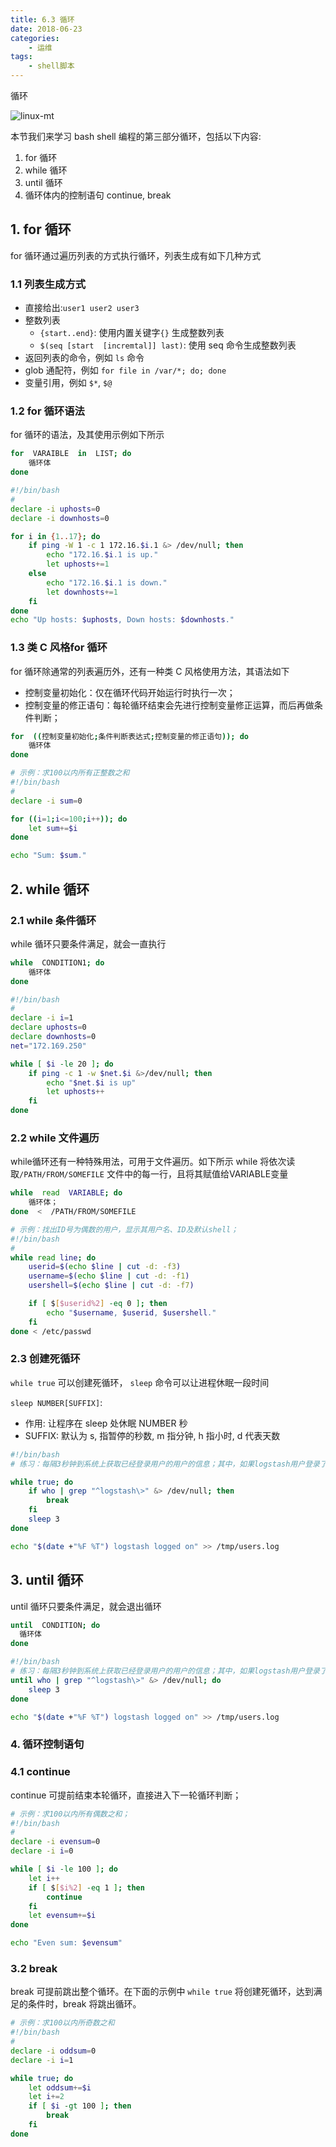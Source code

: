 ```yaml
---
title: 6.3 循环
date: 2018-06-23
categories:
    - 运维
tags:
    - shell脚本
---
```


循环

![linux-mt](/images/linux_mt/linux_mt.jpg)
<!-- more -->

本节我们来学习 bash shell 编程的第三部分循环，包括以下内容:
1. for 循环
2. while 循环
3. until 循环
3. 循环体内的控制语句 continue, break

## 1. for 循环
for 循环通过遍历列表的方式执行循环，列表生成有如下几种方式

### 1.1 列表生成方式
- 直接给出:`user1 user2 user3`
- 整数列表
    - `{start..end}`: 使用内置关键字`{}` 生成整数列表
    - `$(seq [start  [incremtal]] last)`: 使用 seq 命令生成整数列表
- 返回列表的命令，例如 `ls` 命令
- glob 通配符，例如 `for file in /var/*; do; done`
- 变量引用，例如 `$*`, `$@`

### 1.2 for 循环语法
for 循环的语法，及其使用示例如下所示
```bash
for  VARAIBLE  in  LIST; do
    循环体
done
```

```bash
#!/bin/bash
#
declare -i uphosts=0
declare -i downhosts=0

for i in {1..17}; do
    if ping -W 1 -c 1 172.16.$i.1 &> /dev/null; then
        echo "172.16.$i.1 is up."
        let uphosts+=1
    else
        echo "172.16.$i.1 is down."
        let downhosts+=1
    fi
done
echo "Up hosts: $uphosts, Down hosts: $downhosts."
```


### 1.3 类 C 风格for 循环
for 循环除通常的列表遍历外，还有一种类 C 风格使用方法，其语法如下
- 控制变量初始化：仅在循环代码开始运行时执行一次；
- 控制变量的修正语句：每轮循环结束会先进行控制变量修正运算，而后再做条件判断；

```bash
for  ((控制变量初始化;条件判断表达式;控制变量的修正语句)); do
    循环体
done
```

```bash
# 示例：求100以内所有正整数之和
#!/bin/bash
#
declare -i sum=0

for ((i=1;i<=100;i++)); do
    let sum+=$i
done

echo "Sum: $sum."
```



## 2. while 循环
### 2.1 while 条件循环
while 循环只要条件满足，就会一直执行
```bash
while  CONDITION1; do
    循环体
done
```

```bash
#!/bin/bash
#
declare -i i=1
declare uphosts=0
declare downhosts=0
net="172.169.250"

while [ $i -le 20 ]; do
    if ping -c 1 -w $net.$i &>/dev/null; then
        echo "$net.$i is up"
        let uphosts++
    fi
done
```

### 2.2 while 文件遍历
while循环还有一种特殊用法，可用于文件遍历。如下所示 while 将依次读取`/PATH/FROM/SOMEFILE` 文件中的每一行，且将其赋值给VARIABLE变量
```bash
while  read  VARIABLE; do
    循环体；
done  <  /PATH/FROM/SOMEFILE
```

```bash
# 示例：找出ID号为偶数的用户，显示其用户名、ID及默认shell；
#!/bin/bash
#
while read line; do
    userid=$(echo $line | cut -d: -f3)
    username=$(echo $line | cut -d: -f1)
    usershell=$(echo $line | cut -d: -f7)

    if [ $[$userid%2] -eq 0 ]; then
        echo "$username, $userid, $usershell."
    fi
done < /etc/passwd                
```

### 2.3 创建死循环
`while true` 可以创建死循环， `sleep` 命令可以让进程休眠一段时间

`sleep NUMBER[SUFFIX]`:
- 作用: 让程序在 sleep 处休眠 NUMBER 秒
- SUFFIX: 默认为 s, 指暂停的秒数, m 指分钟, h 指小时, d 代表天数

```bash
#!/bin/bash
# 练习：每隔3秒钟到系统上获取已经登录用户的用户的信息；其中，如果logstash用户登录了系统，则记录于日志中，并退出；

while true; do
    if who | grep "^logstash\>" &> /dev/null; then
        break
    fi
    sleep 3
done

echo "$(date +"%F %T") logstash logged on" >> /tmp/users.log    
```

## 3. until 循环
until 循环只要条件满足，就会退出循环

```bash
until  CONDITION; do
  循环体
done
```

```bash
#!/bin/bash
# 练习：每隔3秒钟到系统上获取已经登录用户的用户的信息；其中，如果logstash用户登录了系统，则记录于日志中，并退出；
until who | grep "^logstash\>" &> /dev/null; do
    sleep 3
done

echo "$(date +"%F %T") logstash logged on" >> /tmp/users.log        
```

### 4. 循环控制语句
### 4.1 continue
continue 可提前结束本轮循环，直接进入下一轮循环判断；

```bash            
# 示例：求100以内所有偶数之和；                                        
#!/bin/bash
#
declare -i evensum=0
declare -i i=0

while [ $i -le 100 ]; do
    let i++
    if [ $[$i%2] -eq 1 ]; then
        continue
    fi
    let evensum+=$i
done

echo "Even sum: $evensum"
```                

### 3.2 break
break 可提前跳出整个循环。在下面的示例中 `while true` 将创建死循环，达到满足的条件时，break 将跳出循环。

```bash
# 示例：求100以内所奇数之和
#!/bin/bash
#
declare -i oddsum=0
declare -i i=1

while true; do
    let oddsum+=$i
    let i+=2
    if [ $i -gt 100 ]; then
        break
    fi
done
```
